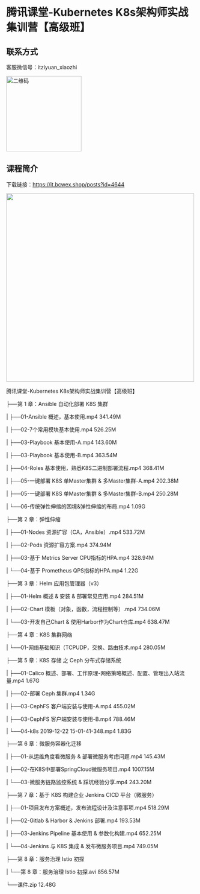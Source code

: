 # 腾讯课堂-Kubernetes K8s架构师实战集训营【高级班】

## 联系方式

客服微信号：itziyuan_xiaozhi

<img src="https://ziyuanyun.oss-cn-guangzhou.aliyuncs.com/common/20240614073449/666b82192834a.jpg" width="200" height="200" alt="二维码">

## 课程简介

下载链接：https://it.bcwex.shop/posts?id=4644

<img src="https://ziyuanyun.oss-cn-guangzhou.aliyuncs.com/yun/20241129110156/67492ea453143.jpg" width="500" alt="">

  

 腾讯课堂-Kubernetes K8s架构师实战集训营【高级班】

 ├──第 1 章：Ansible 自动化部署 K8S 集群

 | ├──01-Ansible 概述，基本使用.mp4 341.49M

 | ├──02-7个常用模块基本使用.mp4 526.25M

 | ├──03-Playbook 基本使用-A.mp4 143.60M

 | ├──03-Playbook 基本使用-B.mp4 363.54M

 | ├──04-Roles 基本使用，熟悉K8S二进制部署流程.mp4 368.41M

 | ├──05-一键部署 K8S 单Master集群 &amp; 多Master集群-A.mp4 202.38M

 | ├──05-一键部署 K8S 单Master集群 &amp; 多Master集群-B.mp4 250.28M

 | └──06-传统弹性伸缩的困境&amp;弹性伸缩的布局.mp4 1.09G

 ├──第 2 章：弹性伸缩

 | ├──01-Nodes 资源扩容（CA，Ansible）.mp4 533.72M

 | ├──02-Pods 资源扩容方案.mp4 374.94M

 | ├──03-基于 Metrics Server CPU指标的HPA.mp4 328.94M

 | └──04-基于 Prometheus QPS指标的HPA.mp4 1.22G

 ├──第 3 章：Helm 应用包管理器（v3）

 | ├──01-Helm 概述 &amp; 安装 &amp; 部署常见应用.mp4 284.51M

 | ├──02-Chart 模板（对象，函数，流程控制等）.mp4 734.06M

 | └──03-开发自己Chart &amp; 使用Harbor作为Chart仓库.mp4 638.47M

 ├──第 4 章：K8S 集群网络

 | └──01-网络基础知识（TCPUDP，交换、路由技术.mp4 280.05M

 ├──第 5 章：K8S 存储 之 Ceph 分布式存储系统

 | ├──01-Calico 概述、部署、工作原理-网络策略概述、配置、管理出入站流量.mp4 1.67G

 | ├──02-部署 Ceph 集群.mp4 1.34G

 | ├──03-CephFS 客户端安装与使用-A.mp4 455.02M

 | ├──03-CephFS 客户端安装与使用-B.mp4 788.46M

 | └──04-k8s 2019-12-22 15-01-41-348.mp4 1.83G

 ├──第 6 章：微服务容器化迁移

 | ├──01-从运维角度看微服务 &amp; 部署微服务考虑问题.mp4 145.43M

 | ├──02-在K8S中部署SpringCloud微服务项目.mp4 1007.15M

 | └──03-微服务链路监控系统 &amp; 踩坑经验分享.mp4 243.20M

 ├──第 7 章：基于 K8S 构建企业 Jenkins CICD 平台（微服务）

 | ├──01-项目发布方案概述，发布流程设计及注意事项.mp4 518.29M

 | ├──02-Gitlab &amp; Harbor &amp; Jenkins 部署.mp4 193.53M

 | ├──03-Jenkins Pipeline 基本使用 &amp; 参数化构建.mp4 652.25M

 | └──04-Jenkins 与 K8S 集成 &amp; 发布微服务项目.mp4 749.05M

 ├──第 8 章：服务治理 Istio 初探

 | └──第 8 章：服务治理 Istio 初探.avi 856.57M

 └──课件.zip 12.48G

  